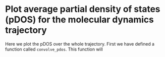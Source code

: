 # Plot average partial density of states (pDOS) for the molecular dynamics trajectory

Here we plot the pDOS over the whole trajectory. First we have defined a function called `convolve_pdos`. This function will 
